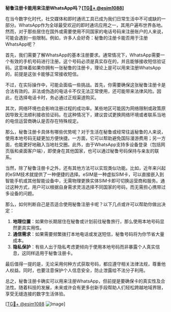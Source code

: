 **秘鲁注册卡能用来注册WhatsApp吗？[[TG💪+ @esim1088](https://t.me/s/esim1088)]**

在当今数字化时代，社交媒体和即时通讯工具已成为我们日常生活中不可或缺的一部分。WhatsApp作为全球最受欢迎的即时通讯应用之一，其用户遍布世界各地。然而，对于那些居住在国外或需要使用不同国家的电话号码来注册账户的人来说，可能会遇到一些限制。例如，许多人会好奇：秘鲁的注册卡能否用于注册WhatsApp呢？

首先，我们需要了解WhatsApp的基本注册要求。通常情况下，WhatsApp需要一个有效的手机号码进行注册。这个号码必须是真实存在的，并且能够接收短信验证码。这意味着如果你拥有一张秘鲁的注册卡，理论上是可以用来注册WhatsApp的，前提是这张卡能够正常接收短信。

不过，在实际操作中，可能会面临一些挑战。首先，你需要确保这张秘鲁注册卡是合法有效的。非法或伪造的电话卡不仅无法正常使用，还可能带来法律风险。因此，在选择电话卡时，务必通过正规渠道购买。

其次，网络环境也会影响注册过程的成功率。某些地区可能因为网络限制或政策原因导致无法顺利接收验证码。在这种情况下，建议尝试更换网络环境或者联系当地的电信运营商确认是否存在特殊规定。

那么，秘鲁注册卡具体有哪些优势呢？对于生活在秘鲁或经常往返秘鲁的人来说，使用本地号码无疑更加方便快捷。一方面，它可以帮助避免国际漫游费用；另一方面，也能更好地融入当地社交圈。此外，由于WhatsApp支持多设备登录（包括网页版和桌面客户端），即使身在其他国家，也可以通过秘鲁号码保持与亲友的联系。

当然，除了秘鲁注册卡之外，还有其他方法可以实现类似功能。比如，近年来兴起的eSIM技术就提供了一种便捷的选择。eSIM是一种虚拟SIM卡，可以直接嵌入到智能手机或其他智能设备中，无需物理更换实体SIM卡即可切换运营商和服务。通过这种方式，用户可以根据自身需求灵活选择不同国家的号码，而无需担心携带过多设备的问题。

那么，如何判断自己是否适合使用秘鲁注册卡呢？以下几点或许可以帮助你做出决定：

1. **地理位置**：如果你长期居住在秘鲁或计划前往秘鲁旅行，那么使用本地号码显然更具实用性。
2. **通信需求**：如果需要频繁拨打本地电话或发送短信，秘鲁号码将为你节省大量成本。
3. **隐私保护**：有些人出于隐私考虑更倾向于使用本地号码而非暴露个人真实信息，这同样适用于秘鲁注册卡。

最后值得一提的是，无论采用何种方式获取号码，都应遵守相关法律法规，尊重他人权益。同时，也要注意保护个人信息安全，防止泄露给不法分子利用。

总之，秘鲁注册卡确实可以用来注册WhatsApp，但前提是要确保卡的真实性及合法性。随着科技的发展，未来或许会有更多创新手段帮助人们轻松跨越地域界限，享受无缝连接的数字生活体验。

[[TG💪+ @esim1088](https://t.me/s/esim1088) ![Image](https://i.postimg.cc/4NQfJmqS/Snipaste-2025-05-13-00-14-12.png)]
